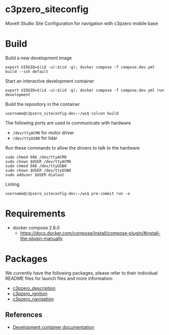 # c3pzero_siteconfig
MoveIt Studio Site Configuration for navigation with c3pzero mobile base

# Build
Build a new development image
```shell
export UIDGID=$(id -u):$(id -g); docker compose -f compose.dev.yml build --ssh default
```
Start an interactive development container
```shell
export UIDGID=$(id -u):$(id -g); docker compose -f compose.dev.yml run development
```
Build the repository in the container
```shell
username@c3pzero_siteconfig-dev:~/ws$ colcon build
```

The following ports are used to communicate with hardware
- `/dev/ttyACM0` for motor driver
- `/dev/ttyUSB0` for lidar

Run these commands to allow the drivers to talk to the hardware
```
sudo chmod 666 /dev/ttyACM0
sudo chown $USER /dev/ttyACM0
sudo chmod 666 /dev/ttyUSB0
sudo chown $USER /dev/ttyUSB0
sudo adduser $USER dialout
```


Linting
```shell
username@c3pzero_siteconfig-dev:~/ws$ pre-commit run -a
```

# Requirements
- docker compose 2.6.0
  - https://docs.docker.com/compose/install/compose-plugin/#install-the-plugin-manually

# Packages

We currently have the following packages, please refer to their individual README files for launch files and more information:

- [c3pzero_description](c3pzero_description/README.md)
- [c3pzero_ignition](c3pzero_ignition/README.md)
- [c3pzero_navigation](c3pzero_navigation/README.md)

## References
- [Development container documentation](docs/development-container.md)
